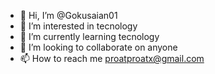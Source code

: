 - 👋 Hi, I’m @Gokusaian01
- 👀 I’m interested in tecnology
- 🌱 I’m currently learning tecnology
- 💞️ I’m looking to collaborate on anyone
- 📫 How to reach me proatproatx@gmail.com

<!---
Gokusaian01/Gokusaian01 is a ✨ special ✨ repository because its `README.md` (this file) appears on your GitHub profile.
You can click the Preview link to take a look at your changes.
--->
